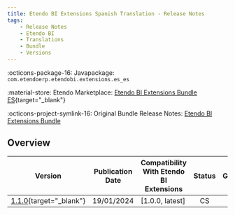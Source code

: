 ```yaml
---
title: Etendo BI Extensions Spanish Translation - Release Notes
tags:
    - Release Notes
    - Etendo BI
    - Translations
    - Bundle
    - Versions
---
```


:octicons-package-16: Javapackage: `com.etendoerp.etendobi.extensions.es_es`

:material-store: Etendo Marketplace:  [Etendo BI Extensions Bundle ES](https://marketplace.etendo.cloud/?#/product-details?module=9A01610D819C43F18BF44F1A91CBDC57){target="_blank"}

:octicons-project-symlink-16: Original Bundle Release Notes: [Etendo BI Extensions Bundle](../../bundles/etendobi-extensions/release-notes.md)

## Overview

| Version | Publication Date | Compatibility With Etendo BI Extensions | Status | GitHub |
| --- | --- | --- | :----: | :----: |
| [1.1.0](https://github.com/etendosoftware/com.etendoerp.etendobi.extensions.es_es/releases/tag/1.1.0){target="_blank"} | 19/01/2024 | [1.0.0, latest] | CS | :white_check_mark: |